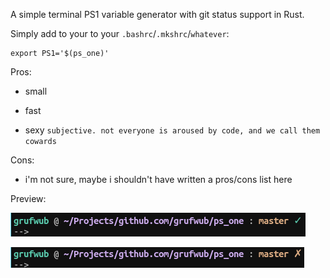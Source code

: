 A simple terminal PS1 variable generator with git status support in Rust.

Simply add to your to your `.bashrc`/`.mkshrc`/`whatever`:
```
export PS1='$(ps_one)'
```

Pros:

- small

- fast

- sexy `subjective. not everyone is aroused by code, and we call them
  cowards`

Cons:

- i'm not sure, maybe i shouldn't have written a pros/cons list here

Preview:

![clean](https://github.com/grufwub/ps_one/raw/master/ps_one_clean.png)

![dirty](https://github.com/grufwub/ps_one/raw/master/ps_one_dirty.png)
